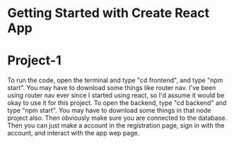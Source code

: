 # Getting Started with Create React App

# Project-1

To run the code, open the terminal and type "cd frontend", and type "npm start". You may have to download some things like router nav.
I've been using router nav ever since I started using react, so I'd assume it would be okay to use it for this project. To open the backend, 
type "cd backend" and type "npm start". You may have to download some things in that node project also. Then obviously make sure you are connected to the 
database. Then you can just make a account in the registration page, sign in with the account, and interact with the app wep page.
